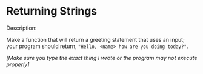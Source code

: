 # Returning Strings
Description:

Make a function that will return a greeting statement that uses an input; your program should return, ```"Hello, <name> how are you doing today?"```.

*[Make sure you type the exact thing I wrote or the program may not execute properly]*